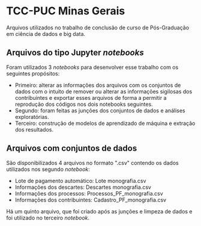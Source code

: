 # TCC-PUC Minas Gerais
Arquivos utilizados no trabalho de conclusão de curso de Pós-Graduação em ciência de dados e big data.

## Arquivos do tipo Jupyter *notebooks*
Foram utilizados 3 *notebooks* para desenvolver esse trabalho com os seguintes propósitos:
- Primeiro: alterar as informações dos arquivos com os conjuntos de dados com o intuito de remover ou alterar as informações sigilosas dos contribuintes e exportar esses arquivos de forma a permitir a reprodução dos códigos nos dois notebooks seguintes. 
- Segundo: foram feitas as junções dos conjuntos de dados e análises exploratórias.
- Terceiro: construção de modelos de aprendizado de máquina e extração dos resultados.

## Arquivos com conjuntos de dados
São disponibilizados 4 arquivos no formato ".csv" contendo os dados utilizados nos segundo *notebook*:
- Lote de pagamento automático: Lote monografia.csv
- Informações dos descartes: Descartes monografia.csv
- Informações dos processos: Processos_PF_monografia.csv
- Informações dos contribuintes: Cadastro_PF_monografia.csv

Há um quinto arquivo, que foi criado após as junções e limpeza de dados e foi utilizado no terceiro *notebook*.
